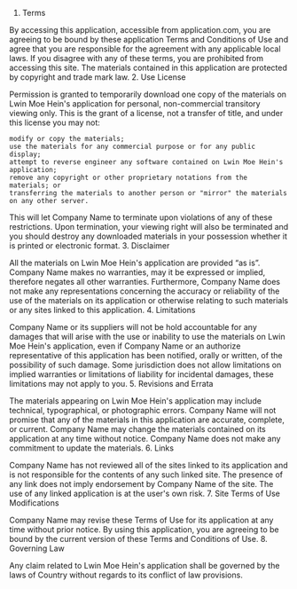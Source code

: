 1. Terms

By accessing this application, accessible from application.com, you are agreeing to be bound by these application Terms and Conditions of Use and agree that you are responsible for the agreement with any applicable local laws. If you disagree with any of these terms, you are prohibited from accessing this site. The materials contained in this application are protected by copyright and trade mark law.
2. Use License

Permission is granted to temporarily download one copy of the materials on Lwin Moe Hein's application for personal, non-commercial transitory viewing only. This is the grant of a license, not a transfer of title, and under this license you may not:

    modify or copy the materials;
    use the materials for any commercial purpose or for any public display;
    attempt to reverse engineer any software contained on Lwin Moe Hein's application;
    remove any copyright or other proprietary notations from the materials; or
    transferring the materials to another person or "mirror" the materials on any other server.

This will let Company Name to terminate upon violations of any of these restrictions. Upon termination, your viewing right will also be terminated and you should destroy any downloaded materials in your possession whether it is printed or electronic format.
3. Disclaimer

All the materials on Lwin Moe Hein's application are provided “as is”. Company Name makes no warranties, may it be expressed or implied, therefore negates all other warranties. Furthermore, Company Name does not make any representations concerning the accuracy or reliability of the use of the materials on its application or otherwise relating to such materials or any sites linked to this application.
4. Limitations

Company Name or its suppliers will not be hold accountable for any damages that will arise with the use or inability to use the materials on Lwin Moe Hein's application, even if Company Name or an authorize representative of this application has been notified, orally or written, of the possibility of such damage. Some jurisdiction does not allow limitations on implied warranties or limitations of liability for incidental damages, these limitations may not apply to you.
5. Revisions and Errata

The materials appearing on Lwin Moe Hein's application may include technical, typographical, or photographic errors. Company Name will not promise that any of the materials in this application are accurate, complete, or current. Company Name may change the materials contained on its application at any time without notice. Company Name does not make any commitment to update the materials.
6. Links

Company Name has not reviewed all of the sites linked to its application and is not responsible for the contents of any such linked site. The presence of any link does not imply endorsement by Company Name of the site. The use of any linked application is at the user's own risk.
7. Site Terms of Use Modifications

Company Name may revise these Terms of Use for its application at any time without prior notice. By using this application, you are agreeing to be bound by the current version of these Terms and Conditions of Use.
8. Governing Law

Any claim related to Lwin Moe Hein's application shall be governed by the laws of Country without regards to its conflict of law provisions.
